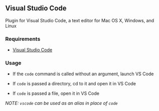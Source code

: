 ## Visual Studio Code

Plugin for Visual Studio Code, a text editor for Mac OS X, Windows, and Linux 

### Requirements

 * [Visual Studio Code](https://code.visualstudio.com)
 
### Usage

 * If the `code` command is called without an argument, launch VS Code

 * If `code` is passed a directory, cd to it and open it in VS Code

 * If `code` is passed a file, open it in VS Code

*NOTE: `vscode` can be used as an alias in place of `code`*
